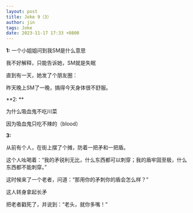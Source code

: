 ```yaml
---
layout: post
title: Joke 9（3）
author: jin
tags: Joke
date: 2023-11-17 17:33 +0800
---
```


**1:**
一个小姐姐问到我SM是什么意思

我不好解释，只能告诉她，SM就是失眠

直到有一天，她发了个朋友圈：

昨天晚上SM了一晚，搞得今天身体很不舒服。

**2: **

为什么吸血鬼不吃川菜

因为吸血鬼只吃不辣的（blood）

**3:**

从前有个人，在街上摆了个摊，防着一把矛和一把盾。

这个人吆喝着：“我的矛锐利无比，什么东西都可以刺穿；我的盾牢固至极，什么东西都不能刺穿。”

这时候来了一个老者，问道：“那用你的矛刺你的盾会怎么样？”

这人转身拿起长矛

把老者戳死了，并说到：“老头，就你多嘴！”
